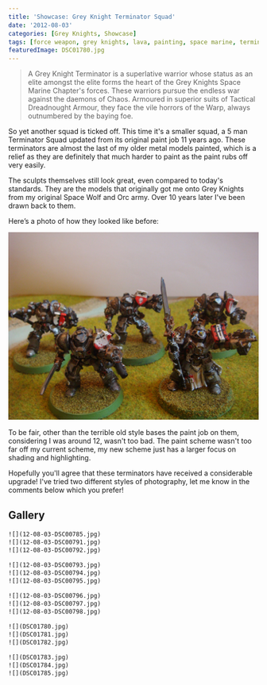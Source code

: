 ```yaml
---
title: 'Showcase: Grey Knight Terminator Squad'
date: '2012-08-03'
categories: [Grey Knights, Showcase]
tags: [force weapon, grey knights, lava, painting, space marine, terminator]
featuredImage: DSC01780.jpg
---
```


> A Grey Knight Terminator is a superlative warrior whose status as an elite amongst the elite forms the heart of the Grey Knights Space Marine Chapter's forces. These warriors pursue the endless war against the daemons of Chaos. Armoured in superior suits of Tactical Dreadnought Armour, they face the vile horrors of the Warp, always outnumbered by the baying foe.

So yet another squad is ticked off. This time it's a smaller squad, a 5 man Terminator Squad updated from its original paint job 11 years ago. These terminators are almost the last of my older metal models painted, which is a relief as they are definitely that much harder to paint as the paint rubs off very easily.

The sculpts themselves still look great, even compared to today's standards. They are the models that originally got me onto Grey Knights from my original Space Wolf and Orc army. Over 10 years later I've been drawn back to them.

Here’s a photo of how they looked like before:

![](DSC09941.jpg)

To be fair, other than the terrible old style bases the paint job on them, considering I was around 12, wasn't too bad. The paint scheme wasn't too far off my current scheme, my new scheme just has a larger focus on shading and highlighting.

Hopefully you'll agree that these terminators have received a considerable upgrade! I've tried two different styles of photography, let me know in the comments below which you prefer!

## Gallery

```grid|3
![](12-08-03-DSC00785.jpg)
![](12-08-03-DSC00791.jpg)
![](12-08-03-DSC00792.jpg)
```

```grid|3
![](12-08-03-DSC00793.jpg)
![](12-08-03-DSC00794.jpg)
![](12-08-03-DSC00795.jpg)
```

```grid|3
![](12-08-03-DSC00796.jpg)
![](12-08-03-DSC00797.jpg)
![](12-08-03-DSC00798.jpg)
```

```grid|3
![](DSC01780.jpg)
![](DSC01781.jpg)
![](DSC01782.jpg)
```

```grid|3
![](DSC01783.jpg)
![](DSC01784.jpg)
![](DSC01785.jpg)
```
